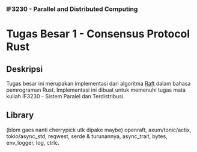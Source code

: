 ### IF3230 - Parallel and Distributed Computing

# Tugas Besar 1 - Consensus Protocol Rust

## Deskripsi

Tugas besar ini merupakan implementasi dari algoritma [Raft](https://raft.github.io/raft.pdf) dalam bahasa pemrograman Rust. Implementasi ini dibuat untuk memenuhi tugas mata kuliah IF3230 - Sistem Paralel dan Terdistribusi.

## Library

(blom gaes nanti cherrypick utk dipake maybe) openraft, axum/tonic/actix, tokio/async_std, reqwest, serde & turunannya, async_trait, bytes, env_logger, log, ctrlc.
